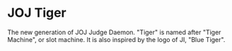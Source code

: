 # JOJ Tiger

The new generation of JOJ Judge Daemon. "Tiger" is named after "Tiger Machine", or slot machine. It is also inspired by the logo of JI, "Blue Tiger".


